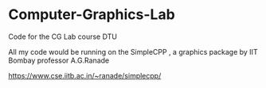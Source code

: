 # Computer-Graphics-Lab

Code for the CG Lab course DTU


All my code would be running on the SimpleCPP , a graphics package by IIT Bombay professor A.G.Ranade


https://www.cse.iitb.ac.in/~ranade/simplecpp/
